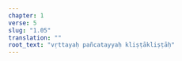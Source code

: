 ```yaml
---
chapter: 1
verse: 5
slug: "1.05"
translation: ""
root_text: "vṛttayaḥ pañcatayyaḥ kliṣṭākliṣṭāḥ"
---
```


